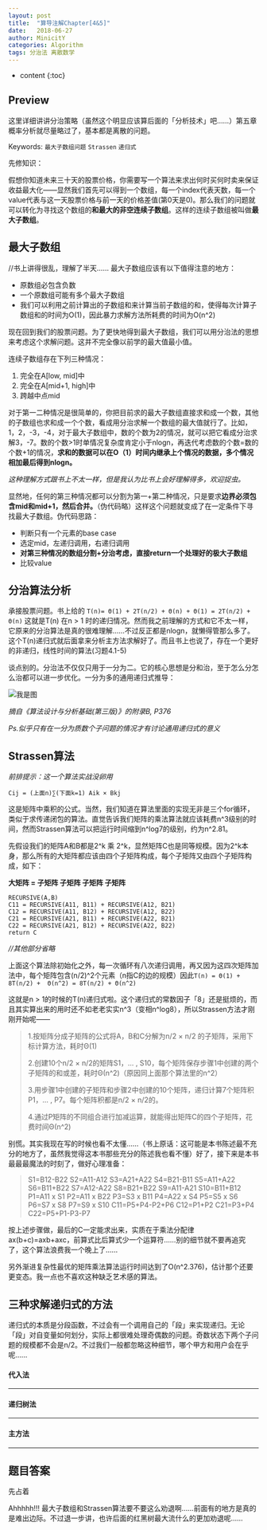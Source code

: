 ```yaml
---
layout: post
title:  "算导注解Chapter[4&5]"
date:   2018-06-27
author: MinicitY
categories: Algorithm
tags: 分治法 离散数学
---
```


* content
{:toc}

## **Preview**

这里详细讲讲分治策略（虽然这个明显应该算后面的「分析技术」吧……）第五章概率分析就尽量略过了，基本都是离散的问题。

Keywords: `最大子数组问题` `Strassen` `递归式`

先修知识：

假想你知道未来三十天的股票价格，你需要写一个算法来求出何时买何时卖来保证收益最大化——显然我们首先可以得到一个数组，每一个index代表天数，每一个value代表与这一天股票价格与前一天的价格差值(第0天是0)。那么我们的问题就可以转化为寻找这个数组的**和最大的非空连续子数组**。这样的连续子数组被叫做**最大子数组**。




## **最大子数组**
//书上讲得很乱，理解了半天……
最大子数组应该有以下值得注意的地方：

- 原数组必包含负数
- 一个原数组可能有多个最大子数组
- 我们可以利用之前计算出的子数组和来计算当前子数组的和，使得每次计算子数组和的时间为O(1)，因此暴力求解方法所耗费的时间为O(n^2)

现在回到我们的股票问题。为了更快地得到最大子数组，我们可以用分治法的思想来考虑这个求解问题。这并不完全像以前学的最大值最小值。

连续子数组存在下列三种情况：

1.	完全在A[low, mid]中
2.	完全在A[mid+1, high]中
3.	跨越中点mid

对于第一二种情况是很简单的，你把目前求的最大子数组直接求和成一个数，其他的子数组也求和成一个个数，看成用分治求解一个数组的最大值就行了。比如，1，2，-3，-4，对于最大子数组中，数的个数为2的情况，就可以把它看成分治求解3，-7。数的个数>1时单情况复杂度肯定小于nlogn，再迭代考虑数的个数=数的个数+1的情况，**求和的数据可以在O（1）时间内继承上个情况的数据，多个情况相加最后得到nlogn。**

_这种理解方式跟书上不太一样，但是我认为比书上会好理解得多，欢迎捉虫。_

显然地，任何的第三种情况都可以分割为第一+第二种情况，只是要求**边界必须包含mid和mid+1，然后合并。**（伪代码略）这样这个问题就变成了在一定条件下寻找最大子数组。伪代码思路：

- 判断只有一个元素的base case
- 选定mid，左递归调用，右递归调用
- **对第三种情况的数组分割+分治考虑，直接return一个处理好的极大子数组**
- 比较value

## **分治算法分析**

承接股票问题。书上给的 `T(n)= Θ(1) + 2T(n/2) + Θ(n) + Θ(1) = 2T(n/2) + Θ(n)`
这就是T(n) 在n > 1 时的递归情况。然而我之前理解的方式和它不太一样，它原来的分治算法是真的很难理解……不过反正都是nlogn，就懒得管那么多了。这个T(n)递归式就后面拿来分析主方法求解好了。而且书上也说了，存在一个更好的非递归，线性时间的算法(习题4.1-5)

谈点别的。分治法不仅仅只用于一分为二。它的核心思想是分和治，至于怎么分怎么治都可以进一步优化。一分为多的通用递归式推导：

![我是图](https://github.com/MinicitY/MyImg/blob/master/%E9%80%9A%E7%94%A8%E5%88%86%E6%B2%BB%E9%80%92%E5%BD%92%E5%BC%8F.png?raw=true)

*摘自《算法设计与分析基础(第三版)》的附录B, P376*

_Ps.似乎只有在一分为质数个子问题的情况才有讨论通用递归式的意义_

## **Strassen算法**
_前排提示：这一个算法实战没卵用_

` Cij = (上面n)∑(下面k=1) Aik × Bkj `

这是矩阵中乘积的公式。当然，我们知道在算法里面的实现无非是三个for循环，类似于求传递闭包的算法。直觉告诉我们矩阵的乘法算法就应该耗费n^3级别的时间，然而Strassen算法可以把运行时间缩到n^log7的级别，约为n^2.81。

先假设我们的矩阵A和B都是2^k 乘 2^k，显然矩阵C也是同等规模。因为2^k本身，那么所有的大矩阵都应该由四个子矩阵构成，每个子矩阵又由四个子矩阵构成，如下：

**大矩阵 = 
子矩阵 子矩阵
子矩阵 子矩阵**

```
RECURSIVE(A,B)
C11 = RECURSIVE(A11, B11) + RECURSIVE(A12, B21)
C12 = RECURSIVE(A11, B12) + RECURSIVE(A12, B22)
C21 = RECURSIVE(A21, B11) + RECURSIVE(A22, B21)
C22 = RECURSIVE(A21, B12) + RECURSIVE(A22, B22)
return C
```
_//其他部分省略_

上面这个算法除初始化之外，每一次循环有八次递归调用，再又因为这四次矩阵加法中，每个矩阵包含(n/2)^2个元素（n指C的边的规模）因此` T(n) = Θ(1) + 8T(n/2) +  Θ(n^2) = 8T(n/2) + Θ(n^2) `

这就是n > 1的时候的T(n)递归式啦。这个递归式的常数因子「8」还是挺烦的，而且其实算出来的用时还不如老老实实n^3（变相n^log8），所以Strassen方法才刚刚开始呢——

> 1.按矩阵分成子矩阵的公式将A，B和C分解为n/2 × n/2 的子矩阵，采用下标计算方法，耗时Θ(1)
> 
> 2.创建10个n/2 × n/2的矩阵S1，... , S10，每个矩阵保存步骤1中创建的两个子矩阵的和或差，耗时Θ(n^2)（原因同上面那个算法里的n^2）
> 
> 3.用步骤1中创建的子矩阵和步骤2中创建的10个矩阵，递归计算7个矩阵积P1，... , P7。每个矩阵积都是n/2 × n/2的。
> 
> 4.通过P矩阵的不同组合进行加减运算，就能得出矩阵C的四个子矩阵，花费时间Θ(n^2)

别慌。其实我现在写的时候也看不太懂……（书上原话：这可能是本书陈述最不充分的地方了，虽然我觉得这本书那些充分的陈述我也看不懂）好了，接下来是本书最最最魔法的时刻了，做好心理准备：

> S1=B12-B22
> S2=A11-A12
> S3=A21+A22
> S4=B21-B11
> S5=A11+A22
> S6=B11+B22
> S7=A12-A22
> S8=B21+B22
> S9=A11-A21
> S10=B11+B12
> P1=A11 x S1
> P2=A11 x B22
> P3=S3 x B11
> P4=A22 x S4
> P5=S5 x S6
> P6=S7 x S8
> P7=S9 x S10
> C11=P5+P4-P2+P6
> C12=P1+P2
> C21=P3+P4
> C22=P5+P1-P3-P7


按上述步骤做，最后的C一定能求出来，实质在于乘法分配律ax(b+c)=axb+axc，前算式比后算式少一个运算符……别的细节就不要再追究了，这个算法浪费我一个晚上了……

另外渐进复杂性最优的矩阵乘法算法运行时间达到了O(n^2.376)，估计那个还要更变态。我一点也不喜欢这种缺乏艺术感的算法。

## **三种求解递归式的方法**

递归式的本质是分段函数，不过会有一个调用自己的「段」来实现递归。无论「段」对自变量如何划分，实际上都很难处理奇偶数的问题。奇数状态下两个子问题的规模都不会是n/2。不过我们一般都忽略这种细节，哪个甲方和用户会在乎呢……

#### 代入法

***
#### 递归树法

***
#### 主方法

***
## **题目答案**

先占着


Ahhhhh!!! 最大子数组和Strassen算法要不要这么劝退啊……前面有的地方是真的是难出边际。不过退一步讲，也许后面的红黑树最大流什么的更加劝退呢……
